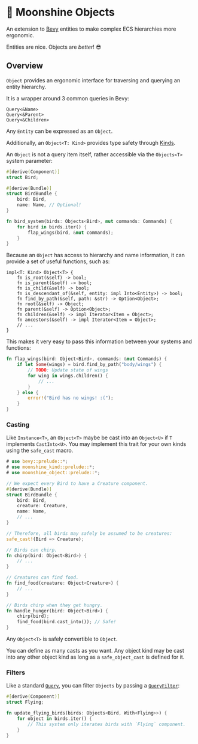 # 🌴 Moonshine Objects

An extension to [Bevy](https://bevyengine.org) entities to make complex ECS hierarchies more ergonomic.

Entities are nice. Objects are *better*! 😎

## Overview

`Object` provides an ergonomic interface for traversing and querying an entity hierarchy.

It is a wrapper around 3 common queries in Bevy:

```
Query<&Name>
Query<&Parent>
Query<&Children>
```

Any `Entity` can be expressed as an `Object`.

Additionally, an `Object<T: Kind>` provides type safety through [Kinds](https://github.com/Zeenobit/moonshine_kind).

An `Object` is not a query item itself, rather accessible via the `Objects<T>` system parameter:

```rust
#[derive(Component)]
struct Bird;

#[derive(Bundle)]
struct BirdBundle {
    bird: Bird,
    name: Name, // Optional!
}

fn bird_system(birds: Objects<Bird>, mut commands: Commands) {
    for bird in birds.iter() {
        flap_wings(bird, &mut commands);
    }
}
```

Because an `Object` has access to hierarchy and name information, it can provide a set of useful functions, such as:

```rust,ignore
impl<T: Kind> Object<T> {
    fn is_root(&self) -> bool;
    fn is_parent(&self) -> bool;
    fn is_child(&self) -> bool;
    fn is_descendant_of(&self, entity: impl Into<Entity>) -> bool;
    fn find_by_path(&self, path: &str) -> Option<Object>;
    fn root(&self) -> Object;
    fn parent(&self) -> Option<Object>;
    fn children(&self) -> impl Iterator<Item = Object>;
    fn ancestors(&self) -> impl Iterator<Item = Object>;
    // ...
}
```

This makes it very easy to pass this information between your systems and functions:

```rust
fn flap_wings(bird: Object<Bird>, commands: &mut Commands) {
    if let Some(wings) = bird.find_by_path("body/wings") {
        // TODO: Update state of wings
        for wing in wings.children() {
            // ...
        }
    } else {
        error!("Bird has no wings! :(");
    }
}
```

### Casting

Like `Instance<T>`, an `Object<T>` maybe be cast into an `Object<U>` if `T` implements `CastInto<U>`. You may implement this trait for your own kinds using the `safe_cast` macro.

```rust
# use bevy::prelude::*;
# use moonshine_kind::prelude::*;
# use moonshine_object::prelude::*;

// We expect every Bird to have a Creature component.
#[derive(Bundle)]
struct BirdBundle {
    bird: Bird,
    creature: Creature,
    name: Name,
    // ...
}

// Therefore, all birds may safely be assumed to be creatures:
safe_cast!(Bird => Creature);

// Birds can chirp.
fn chirp(bird: Object<Bird>) {
    // ...
}

// Creatures can find food.
fn find_food(creature: Object<Creature>) {
    // ...
}

// Birds chirp when they get hungry.
fn handle_hunger(bird: Object<Bird>) {
    chirp(bird);
    find_food(bird.cast_into()); // Safe!
}

```

Any `Object<T>` is safely convertible to `Object`.

You can define as many casts as you want. Any object kind may be cast into any other object kind as long as a `safe_object_cast` is defined for it.

### Filters

Like a standard [`Query`](https://bevyengine.org/docs/query/), you can filter `Objects` by passing a [`QueryFilter`](https://bevyengine.org/docs/query/#query-filter):

```rust
#[derive(Component)]
struct Flying;

fn update_flying_birds(birds: Objects<Bird, With<Flying>>) {
    for object in birds.iter() {
        // This system only iterates birds with `Flying` component.
    }
}
```
